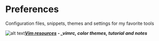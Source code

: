 # Preferences
Configuration files, snippets, themes and settings for my favorite tools

![alt text](https://github.com/stoychevvasko/Preferences/blobl/master/.resources/vim-logo.png "Vim")***[Vim resources](https://github.com/stoychevvasko/Preferences/tree/master/vim "link to folder") - _vimrc, color themes, tutorial and notes***
